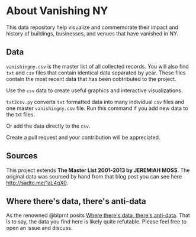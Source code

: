 # About Vanishing NY


This data repository help visualize and commemorate their impact and history of buildings, businesses, and venues that have vanished in NY.

## Data

`vanishingny.csv` is the master list of all collected records. You will also find `txt` and `csv` files that contain identical data separated by year. These files contain the most recent data that has been cobtributed to the project. 

Use the `csv` data to create useful graphics and interactive visualizations.

`txt2csv.py` converts `txt` formatted data into many individual `csv` files and one master `vanishingny.csv` file. Run this command if you add new data to the txt files. 

Or add the data directly to the `csv`. 

Create a pull request and your contribution will be appreciated.

## Sources 
This project extends **The Master List 2001-2013 by JEREMIAH MOSS**. The original data was sourced by hand from that blog post you can see here http://sadto.me/1aL4gX0. 


## Where there's data, there's anti-data

As the renowned @blprnt posits [Where there's data, there's anti-data](https://twitter.com/blprnt/status/430686284563349505). That is to say, the data you find here is likely quite refutable. Please feel free to open an issue and discuss.

